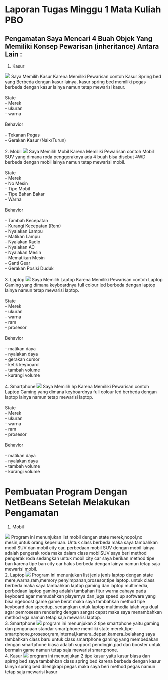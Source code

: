 # Laporan Tugas Minggu 1 Mata Kuliah PBO

## Pengamatan Saya Mencari 4 Buah Objek Yang Memiliki Konsep Pewarisan (inheritance) Antara Lain :

1. Kasur
<img src="Foto/Foto_Objek/kasur.jpeg">
Saya Memilih Kasur Karena Memiliki Pewarisan contoh Kasur Spring bed yang Berbeda dengan kasur lainya, kasur spring bed memiliki pegas berbeda dengan kasur lainya namun tetap mewarisi kasur.
<br>
<br>
State 
<br>
- Merek
<br>
- ukuran
<br>
- warna 
<br>
<br>
Behavior
<br>
<br>
- Tekanan Pegas
<br>
- Gerakan Kasur (Naik/Turun)
<br>
<br>
2. Mobil
<img src="Foto/Foto_Objek/mobil.jpeg">
Saya Memilih Mobil Karena Memiliki Pewarisan contoh Mobil SUV yang dimana roda penggeraknya ada 4 buah bisa disebut 4WD berbeda dengan mobil lainya namun tetap mewarisi mobil.
<br>
<br>
State 
<br>
- Merek
<br>
- No Mesin
<br>
- Tipe Mobil
<br>
- Tipe Bahan Bakar
<br>
- Warna
<br>
<br>
Behavior
<br>
<br>
- Tambah Kecepatan
<br>
- Kurangi Kecepatan (Rem)
<br>
- Nyalakan Lampu 
<br>
- Matikan Lampu
<br>
- Nyalakan Radio
<br>
- Nyalakan AC
<br>
- Nyalakan Mesin
<br>
- Mematikan Mesin
<br>
- Ganti Gear
<br>
- Gerakan Posisi Duduk 
<br>
<br>
3. Laptop
<img src="Foto/Foto_Objek/laptop.jpeg">
Saya Memilih Laptop Karena Memiliki Pewarisan contoh Laptop Gaming yang dimana keyboardnya full colour led berbeda dengan laptop lainya namun tetap mewarisi laptop.
<br>
<br>
State 
<br>
- Merek
<br>
- ukuran
<br>
- warna 
<br>
- ram
<br>
- prosesor
<br>
<br>
Behavior
<br>
<br>
- matikan daya
<br>
- nyalakan daya
<br>
- gerakan cursor
<br>
- ketik keyboard
<br>
- tambah volume
<br>
- kurangi volume
<br>
<br>
4. Smartphone 
<img src="Foto/Foto_Objek/hp.jpeg">
Saya Memilih hp Karena Memiliki Pewarisan contoh Laptop Gaming yang dimana keyboardnya full colour led berbeda dengan laptop lainya namun tetap mewarisi laptop.
<br>
<br>
State 
<br>
- Merek
<br>
- ukuran
<br>
- warna 
<br>
- ram
<br>
- prosesor
<br>
<br>
Behavior
<br>
<br>
- matikan daya
<br>
- nyalakan daya
<br>
- tambah volume
<br>
- kurangi volume
<br>

# Pembuatan Program Dengan NetBeans Setelah Melakukan Pengamatan 

1. Mobil
<img src="Foto_Program/mobil.png">
Program ini menunjukan list mobil dengan state merek,nopol,no mesin,untuk orang,keperluan. Untuk class berbeda maka saya tambahkan mobil SUV dan mobil city car, perbedaan mobil SUV dengan mobil lainya adalah pengerak roda maka dalam class mobilSUV saya beri method pengerak roda sedangkan untuk mobil city car saya berikan method tipe ban karena tipe ban city car halus berbeda dengan lainya namun tetap saja mewarisi mobil.
<br>
2. Laptop
<img src="Foto_Program/laptop.png">
Program ini menunjukan list jenis jenis laptop dengan state mere,warna,ram,memory penyimpanan,prosesor,tipe laptop. untuk class berbeda maka saya tambahkan laptop gaming dan laptop multimedia, perbedaan laptop gaming adalah tambahan fitur warna cahaya pada keyboard agar memudahkan playernya dan juga speed up software yang bisa ngeboost game game berat maka saya tambahkan method tipe keyboard dan speedup, sedangkan untuk laptop multimedia ialah vga dual agar pemrosesan rendering dengan sangat cepat maka saya menambahkan method vga namun tetap saja mewarisi laptop.
<br>
3. Smartphone
<img src="Foto_Program/hp.png">
program ini menunjukan 2 tipe smartphone yaitu gaming dan pengunaan standar smartphone memiliki state merek,tipe smartphone,prosesor,ram,internal,kamera_depan,kamera_belakang saya tambahkan class baru untuk class smartphone gaming yang membedakan dengan smartphone biasa adalah support pendingin,pad dan booster untuk bermain game namun tetap saja mewarisi smartphone.
<br>
4. Kasur
<img src="Foto_Program/kasur.png">
program ini menunjukan 2 tipe kasur yaitu kasur biasa dan spirng bed saya tambahkan class spring bed karena berbeda dengan kasur lainya spring bed dilengkapi pegas maka saya beri method pegas namun tetap saja mewarisi kasur